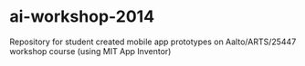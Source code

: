 ai-workshop-2014
================

Repository for student created mobile app prototypes on Aalto/ARTS/25447 workshop course (using MIT App Inventor)
